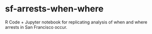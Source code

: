 # sf-arrests-when-where
R Code + Jupyter notebook for replicating analysis of when and where arrests in San Francisco occur.
